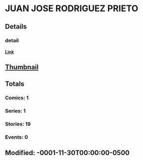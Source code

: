 # JUAN JOSE RODRIGUEZ PRIETO 
## Details
### detail
#### [Link](http://marvel.com/comics/creators/10815/juan_jose_rodriguez_prieto?utm_campaign=apiRef&utm_source=225578a89fc76f3d20fbffda5d17a88d)
## [Thumbnail](http://i.annihil.us/u/prod/marvel/i/mg/e/f0/4beabe7dc3640.jpg)
## Totals
### Comics: 1
### Series: 1
### Stories: 19
### Events: 0
## Modified: -0001-11-30T00:00:00-0500